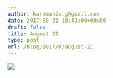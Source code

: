 ```yaml
---
author: karamanis.g@gmail.com
date: 2017-08-21 18:49:00+00:00
draft: false
title: August 21
type: post
url: /blog/2017/8/august-21
---
```




  
   ![](https://images.squarespace-cdn.com/content/v1/4f3f61bae4b063b909445965/1503328817298-XWTXN1YM375BVTWHLTDI/ke17ZwdGBToddI8pDm48kJUlZr2Ql5GtSKWrQpjur5t7gQa3H78H3Y0txjaiv_0fDoOvxcdMmMKkDsyUqMSsMWxHk725yiiHCCLfrh8O1z5QPOohDIaIeljMHgDF5CVlOqpeNLcJ80NK65_fV7S1UfNdxJhjhuaNor070w_QAc94zjGLGXCa1tSmDVMXf8RUVhMJRmnnhuU1v2M8fLFyJw/IMG_2128.jpg?format=original)

  


